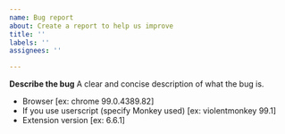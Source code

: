 ```yaml
---
name: Bug report
about: Create a report to help us improve
title: ''
labels: ''
assignees: ''

---
```


<!-- Note! Try updating/reinstalling the extensions. Maybe this will help. -->

**Describe the bug**
A clear and concise description of what the bug is.

 - Browser [ex: chrome 99.0.4389.82]
 - If you use userscript (specify Monkey used) [ex: violentmonkey 99.1]
 - Extension version [ex: 6.6.1]
